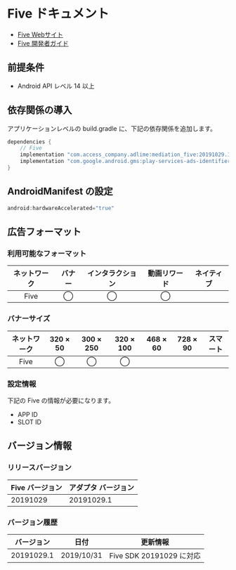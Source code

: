 # Five ドキュメント

- [Five Webサイト](https://www.five-corp.com/)
- [Five 開発者ガイド](https://partner.fivecdm.com/help/integration)

## 前提条件
- Android API レベル 14 以上

## 依存関係の導入
アプリケーションレベルの build.gradle に、下記の依存関係を追加します。

```java
dependencies {
    // Five
    implementation "com.access_company.adlime:mediation_five:20191029.1"
    implementation "com.google.android.gms:play-services-ads-identifier:16.0.0"
}
```

## AndroidManifest の設定
```java
android:hardwareAccelerated="true"
```

## 広告フォーマット

### 利用可能なフォーマット

|ネットワーク|バナー|インタラクション|動画リワード|ネイティブ|
|:------: |:---:|:----------:|:------:|:----:|
| Five    | ◯   | ◯          | ◯      |      |

### バナーサイズ
|ネットワーク   |320 × 50   |300 × 250   |320 × 100   |468 × 60   |728 × 90   |スマート   |
| :------: | :------: | :--------: | :-------: | :------: | :------: | :-------: |
|Five      | ◯        | ◯          | ◯         |          |          |           |

### 設定情報
下記の Five の情報が必要になります。   
- APP ID  
- SLOT ID

## バージョン情報

### リリースバージョン
| Five バージョン  | アダプタ バージョン|
|:----------------|:------------------|
| 20191029        | 20191029.1        |

### バージョン履歴
| バージョン   | 日付       | 更新情報                      |
|-------------|------------|---------------------------------|
| 20191029.1  | 2019/10/31 | Five SDK 20191029 に対応 |
